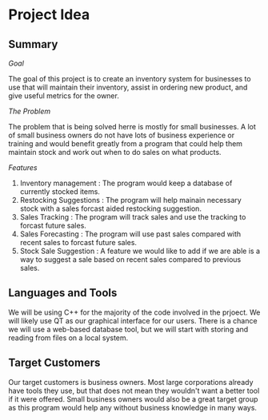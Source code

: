 # Project Idea
## Summary
*Goal*

  The goal of this project is to create an inventory system for businesses to use that will maintain their inventory, assist in ordering new product, and give useful metrics for the owner.

*The* *Problem*

  The problem that is being solved herre is mostly for small businesses. A lot of small business owners do not have lots of business experience or training and would benefit greatly from a program that could help them maintain stock and work out when to do sales on what products.

*Features*

1. Inventory management   : The program would keep a database of currently stocked items.
2. Restocking Suggestions : The program will help mainain necessary stock with a sales forcast aided restocking suggestion.
3. Sales Tracking         : The program will track sales and use the tracking to forcast future sales.
4. Sales Forecasting      : The program will use past sales compared with recent sales to forcast future sales.
5. Stock Sale Suggestion  : A feature we would like to add if we are able is a way to suggest a sale based on recent sales compared to previous sales.

## Languages and Tools

We will be using C++ for the majority of the code involved in the prjoect. We will likely use QT as our graphical interface for our users. There is a chance we will use a web-based database tool, but we will start with storing and reading from files on a local system.

## Target Customers

Our target customers is business owners. Most large corporations already have tools they use, but that does not mean they wouldn't want a better tool if it were offered. Small business owners would also be a great target group as this program would help any without business knowledge in many ways.
